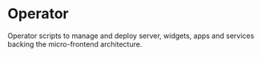 # Operator

Operator scripts to manage and deploy server, widgets, apps and services backing the micro-frontend architecture.
